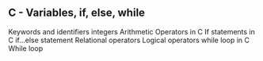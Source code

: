 ## C - Variables, if, else, while
Keywords and identifiers
integers
Arithmetic Operators in C
If statements in C
if…else statement
Relational operators
Logical operators
while loop in C
While loop 

